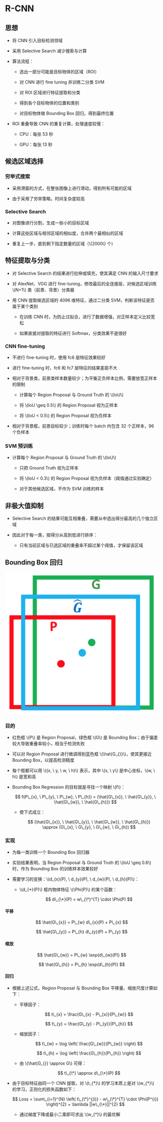 <script type="text/javascript" src="http://cdn.mathjax.org/mathjax/latest/MathJax.js?config=default"></script>

# R-CNN

## 思想

- 将 CNN 引入目标检测领域

- 采用 Selective Search 减少搜索与计算

- 算法流程：

	- 选出一部分可能是目标物体的区域（ROI）
	
	- 对 CNN 进行 fine tuning 并训练二分类 SVM

	- 对 ROI 区域进行特征提取和分类

	- 得到各个目标物体的位置和类别

	- 对目标物体做 Bounding Box 回归，得到最终位置

- ROI 重叠导致 CNN 的重复计算，处理速度较慢：

	- CPU：每张 53 秒

	- GPU：每张 13 秒

## 候选区域选择

### 穷举式搜索

- 采用滑窗的方式，在整张图像上进行滑动，得到所有可能的区域

- 由于采用了穷举策略，时间复杂度较高

### Selective Search

- 对图像进行分割，生成一些小的目标区域

- 计算这些区域与相邻区域的相似度，合并两个最相似的区域

- 重复上一步，直到剩下指定数量的区域（\\(2000\\) 个）

## 特征提取与分类

- 对 Selective Search 的结果进行拉伸或填充，使其满足 CNN 的输入尺寸要求

- 对 AlexNet、VGG 进行 fine-tuning，修改最后的全连接层，对候选区域训练 \\(N+1\\) 类（前景、背景）分类器

- 用 CNN 提取候选区域的 4096 维特征，通过二分类 SVM，判断该特征是否属于某个类别

	- 在训练 CNN 时，为防止过拟合，进行了数据增强，对正样本定义比较宽松

	- 如果直接对提取的特征进行 Softmax，分类效果不是很好

### CNN fine-tuning

- 不进行 fine-tuning 时，使用 fc6 层特征效果较好

- 进行 fine-tuning 时，fc6 和 fc7 层特征的结果差距不大

- 相对于背景类，前景类样本数量较少；为平衡正负样本比例，需要放宽正样本的限制

	- 计算每个 Region Proposal 与 Ground Truth 的 \\(IoU\\)
	
	- 将 \\(IoU \geq 0.5\\) 的 Region Proposal 视为正样本

	- 将 \\(IoU < 0.5\\) 的 Region Proposal 视为负样本

- 相对于背景框，前景目标较少；训练时每个 batch 内包含 32 个正样本，96 个负样本

### SVM 预训练

- 计算每个 Region Proposal 与 Ground Truth 的 \\(IoU\\)

	- 只把 Ground Truth 视为正样本

	- 将 \\(IoU < 0.3\\) 的 Region Proposal 视为负样本（阈值通过实验确定）

	- 对于其他候选区域，不作为 SVM 训练的样本

## 非极大值抑制

- Selective Search 的结果可能互相重叠，需要从中选出得分最高的几个独立区域

- 因此对于每一类，按得分从高到低进行排序：

	- 只有当前区域与已选区域的重叠率不超过某个阈值，才保留该区域

## Bounding Box 回归

![img](images/bounding_box.png)

### 目的

- 红色框 \\(P\\) 是 Region Proposal，绿色框 \\(G\\) 是 Bounding Box；由于偏差较大导致重叠率较小，相当于检测失败

- 可以对 Region Proposal 进行微调得到蓝色框 \\(\hat{G\_{}}\\)，使其更接近 Bounding Box，以提高检测精度

- 每个框都可以用 \\((x, \ y, \ w, \ h)\\) 表示，其中 \\(x, \ y\\) 是中心坐标，\\(w, \ h\\) 是宽和高

- Bounding Box Regression 的目标就是寻找一个映射 \\(f\\)：

	$$ f(P\_{x}, \ P\_{y}, \ P\_{w}, \ P\_{h}) = (\hat{G\_{x}}, \ \hat{G\_{y}}, \ \hat{G\_{w}}, \ \hat{G\_{h}}) $$

	- 使下式成立：

		$$ (\hat{G\_{x}}, \ \hat{G\_{y}}, \ \hat{G\_{w}}, \ \hat{G\_{h}}) \approx (G\_{x}, \ G\_{y}, \ G\_{w}, \ G\_{h}) $$

### 实现

- 为每一类训练一个 Bounding Box 回归器

- 实验结果表明，当 Region Proposal 与 Ground Truth 的 \\(IoU \geq 0.6\\) 时，作为 Bounding Box 的训练样本效果较好

- 需要学习的变换：\\(d\_{x}(P), \ d\_{y}(P), \ d\_{w}(P), \ d\_{h}(P)\\)：

	- \\(d\_{\*}(P)\\) 框内物体特征 \\(\Phi(P)\\) 的某个函数：

		$$ d\_{\*}(P) = w\_{\*}^{T} \cdot \Phi(P) $$

#### 平移

$$ \hat{G\_{x}} = P\_{w} d\_{x}(P) + P\_{x} $$
	
$$ \hat{G\_{y}} = P\_{h} d\_{y}(P) + P\_{y} $$

#### 缩放

$$ \hat{G\_{w}} = P\_{w} \exp(d\_{w}(P)) $$

$$ \hat{G\_{h}} = P\_{h} \exp(d\_{h}(P)) $$

#### 回归

- 根据上述公式，Region Proposal 与 Bounding Box 平移量、缩放尺度计算如下：

	- 平移因子：

		$$ t\_{x} = \frac{G\_{x} - P\_{x}}{P\_{w}} $$

		$$ t\_{y} = \frac{G\_{y} - P\_{y}}{P\_{h}} $$

	- 缩放因子：

		$$ t\_{w} = \log \left( \frac{G\_{w}}{P\_{w}} \right) $$
		
		$$ t\_{h} = \log \left( \frac{G\_{h}}{P\_{h}} \right) $$

	- 由 \\(\hat{G\_{}} \approx G\\) 可得：

		$$ t\_{\*} \approx d\_{\*}(P) $$

- 由于目标特征由同一个 CNN 提取，对 \\(t\_{\*}\\) 的学习本质上是对 \\(w\_{\*}\\) 的学习，正则化的损失函数如下：

	$$ Loss = \sum\_{i=1}^{N} \left( t\_{\*}^{(i)} - w\_{\*}^{T} \cdot \Phi(P^{i}) \right)^{2} + \lambda ||w\_{\*}||^{2} $$

	- 通过梯度下降或最小二乘即可求出 \\(w\_{\*}\\) 的最优解